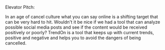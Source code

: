 Elevator Pitch:

In an age of cancel culture what you can say online is a shifting target that can be very hard to hit. Wouldn't it be nice if we had a tool that can analyze possible social media posts and see if the content would be received positively or poorly? TrendOn is a tool that keeps up with current trends, positive and negative and helps you to avoid the dangers of being cancelled.